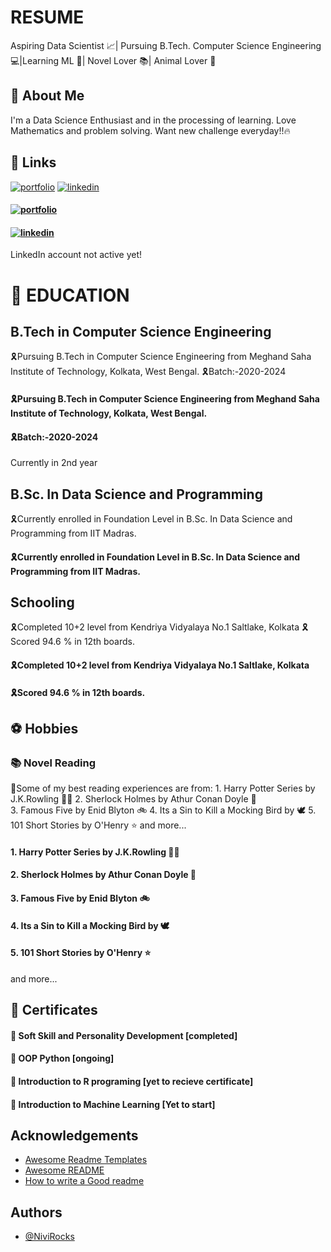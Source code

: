 #      RESUME 
Aspiring Data Scientist 📈| Pursuing B.Tech. Computer Science Engineering 💻|Learning ML 📌| Novel Lover 📚| Animal Lover 🐶 
## 🚀 About Me
I'm a Data Science Enthusiast and in the processing of learning.
Love Mathematics and problem solving. Want new challenge everyday!!🔥


## 🔗 Links
[![portfolio](https://img.shields.io/badge/My_GitHub_Profile_Link-000?style=for-the-badge&logo=ko-fi&logoColor=white)](https://github.com/NiviRocks)
[![linkedin](https://img.shields.io/badge/linkedin-0A66C2?style=for-the-badge&logo=linkedin&logoColor=white)](https://www.linkedin.com/)
#### [![portfolio](https://img.shields.io/badge/My_GitHub_Profile_Link-000?style=for-the-badge&logo=ko-fi&logoColor=white)](https://github.com/NiviRocks)
#### [![linkedin](https://img.shields.io/badge/linkedin-0A66C2?style=for-the-badge&logo=linkedin&logoColor=white)](https://www.linkedin.com/)
LinkedIn account not active yet!
# 📖 EDUCATION 
## B.Tech in Computer Science Engineering
🎗Pursuing B.Tech in Computer Science Engineering from Meghand Saha Institute of Technology, Kolkata, West Bengal.
🎗Batch:-2020-2024
#### 🎗Pursuing B.Tech in Computer Science Engineering from Meghand Saha Institute of Technology, Kolkata, West Bengal.
#### 🎗Batch:-2020-2024
Currently in 2nd year 
## B.Sc. In Data Science and Programming
🎗Currently enrolled in Foundation Level in B.Sc. In Data Science and Programming from IIT Madras.
#### 🎗Currently enrolled in Foundation Level in B.Sc. In Data Science and Programming from IIT Madras.
## Schooling
🎗Completed 10+2 level from Kendriya Vidyalaya No.1 Saltlake, Kolkata
🎗Scored 94.6 % in 12th boards.
#### 🎗Completed 10+2 level from Kendriya Vidyalaya No.1 Saltlake, Kolkata
#### 🎗Scored 94.6 % in 12th boards.

## ⚽ Hobbies 
### 📚 Novel Reading
🎀Some of my best reading experiences are from:
    1. Harry Potter Series by J.K.Rowling 🧙‍♂️
    2. Sherlock Holmes by Athur Conan Doyle 🤠  
    3. Famous Five by Enid Blyton 🚲
    4. Its a Sin to Kill a Mocking Bird by 🕊
    5. 101 Short Stories by O'Henry ⭐
    and more...
  ####  1. Harry Potter Series by J.K.Rowling 🧙‍♂️
  ####  2. Sherlock Holmes by Athur Conan Doyle 🤠  
  ####  3. Famous Five by Enid Blyton 🚲
  ####  4. Its a Sin to Kill a Mocking Bird by 🕊
  ####  5. 101 Short Stories by O'Henry ⭐
  and more...
  
  ## 🧧 Certificates
#### 🎯 Soft Skill and Personality Development [completed]
#### 🎯 OOP Python [ongoing]
#### 🎯 Introduction to R programing [yet to recieve certificate]
#### 🎯 Introduction to Machine Learning [Yet to start]



## Acknowledgements

 - [Awesome Readme Templates](https://awesomeopensource.com/project/elangosundar/awesome-README-templates)
 - [Awesome README](https://github.com/matiassingers/awesome-readme)
 - [How to write a Good readme](https://bulldogjob.com/news/449-how-to-write-a-good-readme-for-your-github-project)


## Authors 

- [@NiviRocks](https://www.github.com/NiviRocks)


